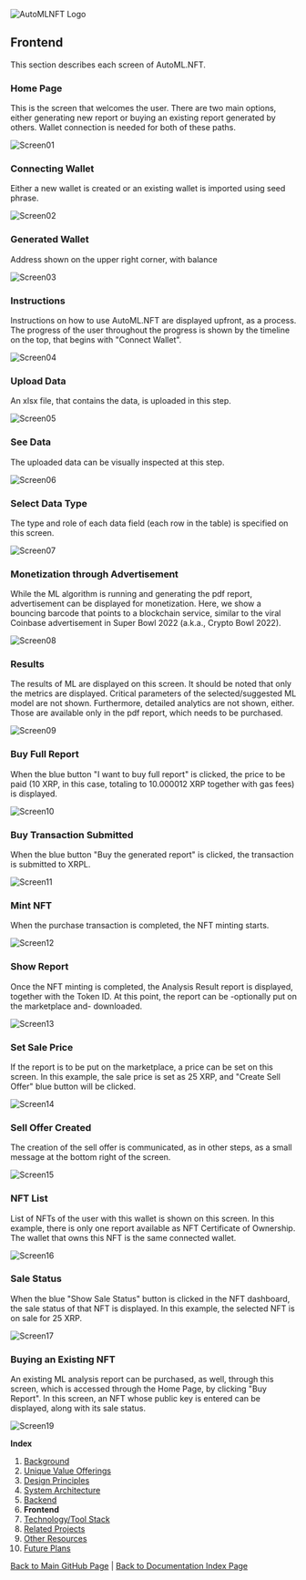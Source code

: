 ![AutoMLNFT Logo](./img/logo.png) 

## Frontend

This section describes each screen of AutoML.NFT.

### Home Page
This is the screen that welcomes the user. There are two main options, either generating new report or buying an existing report generated by others. Wallet connection is needed for both of these paths.

![Screen01](./img/Screen01.png)

### Connecting Wallet
Either a new wallet is created or an existing wallet is imported using seed phrase.

![Screen02](./img/Screen02.png)

### Generated Wallet
Address shown on the upper right corner, with balance

![Screen03](./img/Screen03.png)

### Instructions
Instructions on how to use AutoML.NFT are displayed upfront, as a process. The progress of the user throughout the progress is shown by the timeline on the top, that begins with "Connect Wallet".

![Screen04](./img/Screen04.png)

### Upload Data
An xlsx file, that contains the data, is uploaded in this step.

![Screen05](./img/Screen05.png)

### See Data
The uploaded data can be visually inspected at this step.

![Screen06](./img/Screen06.png)

### Select Data Type
The type and role of each data field (each row in the table) is specified on this screen.

![Screen07](./img/Screen07.png)

### Monetization through Advertisement
While the ML algorithm is running and generating the pdf report, advertisement can be displayed for monetization. Here, we show a bouncing barcode that points to a blockchain service, similar to the viral Coinbase advertisement in Super Bowl 2022 (a.k.a., Crypto Bowl 2022).

![Screen08](./img/Screen08.png)

### Results
The results of ML are displayed on this screen. It should be noted that only the metrics are displayed. Critical parameters of the selected/suggested ML model are not shown. Furthermore, detailed analytics are not shown, either. Those are available only in the pdf report, which needs to be purchased.

![Screen09](./img/Screen09.png)

### Buy Full Report
When the blue button "I want to buy full report" is clicked, the price to be paid (10 XRP, in this case, totaling to 10.000012 XRP together with gas fees) is displayed.

![Screen10](./img/Screen10.png)

### Buy Transaction Submitted
When the blue button "Buy the generated report" is clicked, the transaction is submitted to XRPL.

![Screen11](./img/Screen11.png)

### Mint NFT
When the purchase transaction is completed, the NFT minting starts.

![Screen12](./img/Screen12.png)

### Show Report
Once the NFT minting is completed, the Analysis Result report is displayed, together with the Token ID. At this point, the report can be -optionally put on the marketplace and- downloaded.

![Screen13](./img/Screen13.png)

### Set Sale Price
If the report is to be put on the marketplace, a price can be set on this screen. In this example, the sale price is set as 25 XRP, and "Create Sell Offer" blue button will be clicked.

![Screen14](./img/Screen14.png)

### Sell Offer Created
The creation of the sell offer is communicated, as in other steps, as a small message at the bottom right of the screen.

![Screen15](./img/Screen15.png)

### NFT List
List of NFTs of the user with this wallet is shown on this screen. In this example, there is only one report available as NFT Certificate of Ownership. The wallet that owns this NFT is the same connected wallet.

![Screen16](./img/Screen16.png)

### Sale Status
When the blue "Show Sale Status" button is clicked in the NFT dashboard, the sale status of that NFT is displayed. In this example, the selected NFT is on sale for 25 XRP.

![Screen17](./img/Screen17.png)


### Buying an Existing NFT
An existing ML analysis report can be purchased, as well, through this screen, which is accessed through the Home Page, by clicking "Buy Report". In this screen, an NFT whose public key is entered can be displayed, along with its sale status.

![Screen19](./img/Screen19.png)


**Index**

1. [Background](Background.md)
2. [Unique Value Offerings](UniqueValueOfferings.md)
3. [Design Principles](DesignPrinciples.md)
4. [System Architecture](SystemArchitecture.md)
5. [Backend](Backend.md)
6. **Frontend**
7. [Technology/Tool Stack](TechnologyStack.md)
8. [Related Projects](RelatedProjects.md)
9. [Other Resources](OtherResources.md)
10. [Future Plans](FuturePlans.md)

<hline></hline>

[Back to Main GitHub Page](../README.md) | [Back to Documentation Index Page](Documentation.md)
